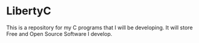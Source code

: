 # LibertyC
This is a repository for my C programs that I will be developing. It will store Free and Open Source Software I develop.
